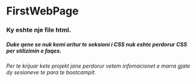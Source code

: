 # FirstWebPage
### Ky eshte nje file html.
##### Duke qene se nuk kemi aritur te seksioni i CSS nuk eshte perdorur CSS per stilizimin e faqes.

*Per te krijuar kete projekt jane perdorur vetem infomacionet e marra gjate dy sesioneve te para te bootcampit.*
